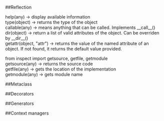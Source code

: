 
##Reflection

help(any)                ->  display available information\
type(object)             ->  returns the type of the object\
callable(any)            ->  means anything that can be called. Implements \_\_call\_\_()\
dir(object)              ->  return a list of valid attributes of the object. Can be overriden by \_\_dir\_\_()\
getattr(object, "attr")  ->  returns the value of the named attribute of an object. If not found, it returns the default value provided.

from inspect import getsource, getfile, getmodule\
getsource(any)           ->  returns the source code\
getfile(any)             ->  gets the location of the implementation\
getmodule(any)           ->  gets module name

##Metaclass



##Decorators



##Generators



##Context managers
